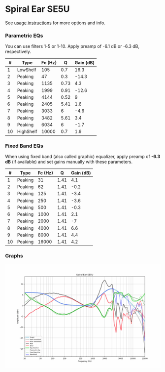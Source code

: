 # Spiral Ear SE5U
See [usage instructions](https://github.com/jaakkopasanen/AutoEq#usage) for more options and info.

### Parametric EQs
You can use filters 1-5 or 1-10. Apply preamp of -6.1 dB or -6.3 dB, respectively.

|   # | Type      |   Fc (Hz) |    Q |   Gain (dB) |
|-----|-----------|-----------|------|-------------|
|   1 | LowShelf  |       105 | 0.7  |        16.3 |
|   2 | Peaking   |        47 | 0.3  |       -14.3 |
|   3 | Peaking   |      1135 | 0.73 |         4.3 |
|   4 | Peaking   |      1999 | 0.91 |       -12.6 |
|   5 | Peaking   |      4144 | 0.52 |         9   |
|   6 | Peaking   |      2405 | 5.41 |         1.6 |
|   7 | Peaking   |      3033 | 6    |        -4.6 |
|   8 | Peaking   |      3482 | 5.61 |         3.4 |
|   9 | Peaking   |      6034 | 6    |        -1.7 |
|  10 | HighShelf |     10000 | 0.7  |         1.9 |

### Fixed Band EQs
When using fixed band (also called graphic) equalizer, apply preamp of **-6.3 dB** (if available) and set gains manually with these parameters.

|   # | Type    |   Fc (Hz) |    Q |   Gain (dB) |
|-----|---------|-----------|------|-------------|
|   1 | Peaking |        31 | 1.41 |         4.1 |
|   2 | Peaking |        62 | 1.41 |        -0.2 |
|   3 | Peaking |       125 | 1.41 |        -3.4 |
|   4 | Peaking |       250 | 1.41 |        -3.6 |
|   5 | Peaking |       500 | 1.41 |        -0.3 |
|   6 | Peaking |      1000 | 1.41 |         2.1 |
|   7 | Peaking |      2000 | 1.41 |        -7   |
|   8 | Peaking |      4000 | 1.41 |         6.6 |
|   9 | Peaking |      8000 | 1.41 |         4.4 |
|  10 | Peaking |     16000 | 1.41 |         4.2 |

### Graphs
![](./Spiral%20Ear%20SE5U.png)
